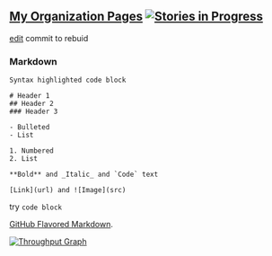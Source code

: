 ## [My Organization Pages](https://celestin.github.io/org) [![Stories in Progress](https://badge.waffle.io/celestin/org.svg?label=waffle%3Ain%20progress&title=In%20Progress)](http://waffle.io/celestin/org)


[edit](https://github.com/celestin/org/edit/master/README.md) commit to rebuid

### Markdown

```
Syntax highlighted code block

# Header 1
## Header 2
### Header 3

- Bulleted
- List

1. Numbered
2. List

**Bold** and _Italic_ and `Code` text

[Link](url) and ![Image](src)
```

try  ```code block```

 [GitHub Flavored Markdown](https://guides.github.com/features/mastering-markdown/).

[![Throughput Graph](http://graphs.waffle.io/celestin/org/throughput.svg)](https://waffle.io/celestin/org/metrics)
